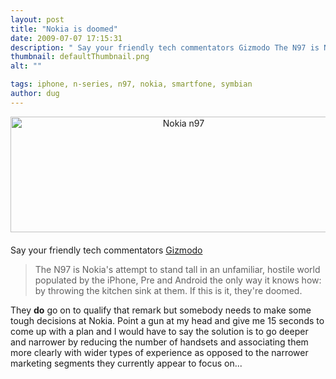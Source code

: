 ```yaml
---
layout: post
title: "Nokia is doomed"
date: 2009-07-07 17:15:31
description: " Say your friendly tech commentators Gizmodo The N97 is Nokia&#8217;s attempt to stand tall in an unfamiliar, hostile world populated by the iPhone, Pre and Android the only way it knows how --  by throwing the kitchen sink at them&#8230;."
thumbnail: defaultThumbnail.png
alt: ""

tags: iphone, n-series, n97, nokia, smartfone, symbian
author: dug
---
```


<p><span class="mt-enclosure mt-enclosure-image" style="display: inline;"><img alt="Nokia n97" src="http://www.donkeyontheedge.com/i/n97_pressbanner.jpg" width="538" height="185" class="mt-image-center" style="text-align: center; display: block; margin: 0 auto 20px;" /></span></p>

<p>Say your friendly tech commentators <a href="http://gizmodo.com/5308440/nokia-n97-review-nokia-is-doomed?skyline=true&amp;s=x">Gizmodo</a></p>

<blockquote><p>The <span class="caps">N97 </span>is Nokia's attempt to stand tall in an unfamiliar, hostile world populated by the iPhone, Pre and Android the only way it knows how: by throwing the kitchen sink at them. If this is it, they're doomed.</p></blockquote>

<p>They <strong>do</strong> go on to qualify that remark but somebody needs to make some tough decisions at Nokia. Point a gun at my head and give me 15 seconds to come up with a plan and I would have to say the solution is to go deeper and narrower by reducing the number of handsets and associating them more clearly with wider types of experience as opposed to the narrower marketing segments they currently appear to focus on...</p>
